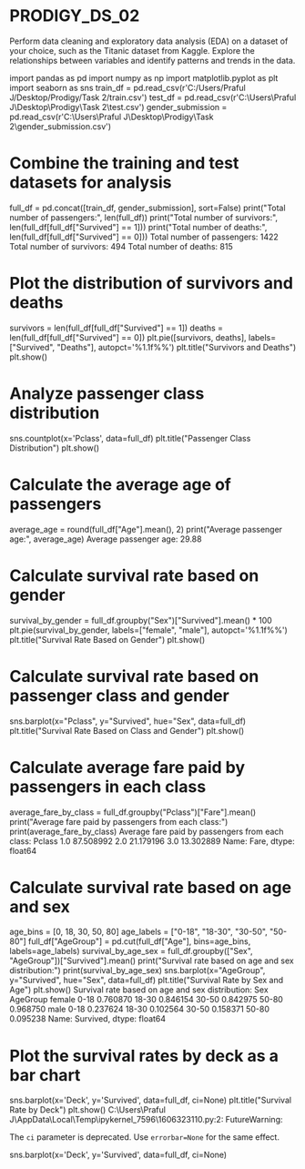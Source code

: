 # PRODIGY_DS_02
Perform data cleaning and exploratory data analysis (EDA) on a dataset of your choice, such as the Titanic dataset from Kaggle. Explore the relationships between variables and identify patterns and trends in the data.

import pandas as pd
import numpy as np
import matplotlib.pyplot as plt
import seaborn as sns
train_df = pd.read_csv(r'C:/Users/Praful J/Desktop/Prodigy/Task 2/train.csv')
test_df = pd.read_csv(r'C:\Users\Praful J\Desktop\Prodigy\Task 2\test.csv')
gender_submission = pd.read_csv(r'C:\Users\Praful J\Desktop\Prodigy\Task 2\gender_submission.csv')
# Combine the training and test datasets for analysis
full_df = pd.concat([train_df, gender_submission], sort=False)
print("Total number of passengers:", len(full_df))
print("Total number of survivors:", len(full_df[full_df["Survived"] == 1]))
print("Total number of deaths:", len(full_df[full_df["Survived"] == 0]))
Total number of passengers: 1422
Total number of survivors: 494
Total number of deaths: 815
# Plot the distribution of survivors and deaths
survivors = len(full_df[full_df["Survived"] == 1])
deaths = len(full_df[full_df["Survived"] == 0])
plt.pie([survivors, deaths], labels=["Survived", "Deaths"], autopct='%1.1f%%')
plt.title("Survivors and Deaths")
plt.show()

# Analyze passenger class distribution
sns.countplot(x='Pclass', data=full_df)
plt.title("Passenger Class Distribution")
plt.show()

# Calculate the average age of passengers
average_age = round(full_df["Age"].mean(), 2)
print("Average passenger age:", average_age)
Average passenger age: 29.88
# Calculate survival rate based on gender
survival_by_gender = full_df.groupby("Sex")["Survived"].mean() * 100
plt.pie(survival_by_gender, labels=["female", "male"], autopct='%1.1f%%')
plt.title("Survival Rate Based on Gender")
plt.show()

# Calculate survival rate based on passenger class and gender
sns.barplot(x="Pclass", y="Survived", hue="Sex", data=full_df)
plt.title("Survival Rate Based on Class and Gender")
plt.show()

# Calculate average fare paid by passengers in each class
average_fare_by_class = full_df.groupby("Pclass")["Fare"].mean()
print("Average fare paid by passengers from each class:")
print(average_fare_by_class)
Average fare paid by passengers from each class:
Pclass
1.0    87.508992
2.0    21.179196
3.0    13.302889
Name: Fare, dtype: float64
# Calculate survival rate based on age and sex
age_bins = [0, 18, 30, 50, 80]
age_labels = ["0-18", "18-30", "30-50", "50-80"]
full_df["AgeGroup"] = pd.cut(full_df["Age"], bins=age_bins, labels=age_labels)
survival_by_age_sex = full_df.groupby(["Sex", "AgeGroup"])["Survived"].mean()
print("Survival rate based on age and sex distribution:")
print(survival_by_age_sex)
sns.barplot(x="AgeGroup", y="Survived", hue="Sex", data=full_df)
plt.title("Survival Rate by Sex and Age")
plt.show()
Survival rate based on age and sex distribution:
Sex     AgeGroup
female  0-18        0.760870
        18-30       0.846154
        30-50       0.842975
        50-80       0.968750
male    0-18        0.237624
        18-30       0.102564
        30-50       0.158371
        50-80       0.095238
Name: Survived, dtype: float64

# Plot the survival rates by deck as a bar chart
sns.barplot(x='Deck', y='Survived', data=full_df, ci=None)
plt.title("Survival Rate by Deck")
plt.show()
C:\Users\Praful J\AppData\Local\Temp\ipykernel_7596\1606323110.py:2: FutureWarning: 

The `ci` parameter is deprecated. Use `errorbar=None` for the same effect.

  sns.barplot(x='Deck', y='Survived', data=full_df, ci=None)
